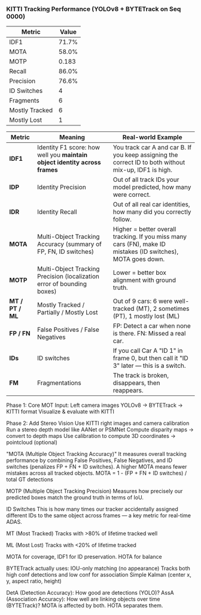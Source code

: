 ### KITTI Tracking Performance (YOLOv8 + BYTETrack on Seq 0000)

| Metric | Value |
|--------|-------|
| IDF1   | 71.7% |
| MOTA   | 58.0% |
| MOTP   | 0.183 |
| Recall | 86.0% |
| Precision | 76.6% |
| ID Switches | 4 |
| Fragments | 6 |
| Mostly Tracked | 6 |
| Mostly Lost | 1 |



| Metric           | Meaning                                                                    | Real-world Example                                                                                            |
| ---------------- | -------------------------------------------------------------------------- | ------------------------------------------------------------------------------------------------------------- |
| **IDF1**         | Identity F1 score: how well you **maintain object identity across frames** | You track car A and car B. If you keep assigning the correct ID to both without mix-up, IDF1 is high.         |
| **IDP**          | Identity Precision                                                         | Out of all track IDs your model predicted, how many were correct.                                             |
| **IDR**          | Identity Recall                                                            | Out of all real car identities, how many did you correctly follow.                                            |
| **MOTA**         | Multi-Object Tracking Accuracy (summary of FP, FN, ID switches)            | Higher = better overall tracking. If you miss many cars (FN), make ID mistakes (ID switches), MOTA goes down. |
| **MOTP**         | Multi-Object Tracking Precision (localization error of bounding boxes)     | Lower = better box alignment with ground truth.                                                               |
| **MT / PT / ML** | Mostly Tracked / Partially / Mostly Lost                                   | Out of 9 cars: 6 were well-tracked (MT), 2 sometimes (PT), 1 mostly lost (ML)                                 |
| **FP / FN**      | False Positives / False Negatives                                          | FP: Detect a car when none is there. FN: Missed a real car.                                                   |
| **IDs**          | ID switches                                                                | If you call Car A "ID 1" in frame 0, but then call it "ID 3" later — this is a switch.                        |
| **FM**           | Fragmentations                                                             | The track is broken, disappears, then reappears.                                                              |






Phase 1: Core MOT 
Input: Left camera images
YOLOv8 → BYTETrack → KITTI format
Visualize & evaluate with KITTI

Phase 2: Add Stereo Vision
Use KITTI right images and camera calibration
Run a stereo depth model like AANet or PSMNet
Compute disparity maps → convert to depth maps
Use calibration to compute 3D coordinates → pointcloud (optional)


"MOTA (Multiple Object Tracking Accuracy)"
It measures overall tracking performance by combining False Positives, False Negatives, and ID switches (penalizes FP + FN + ID switches).
A higher MOTA means fewer mistakes across all tracked objects.
MOTA = 1 - (FP + FN + ID switches) / total GT detections


MOTP (Multiple Object Tracking Precision)
Measures how precisely our predicted boxes match the ground truth in terms of IoU.


ID Switches
This is how many times our tracker accidentally assigned different IDs to the same object across frames — a key metric for real-time ADAS.

MT (Most Tracked)
Tracks with >80% of lifetime tracked well

ML (Most Lost)
Tracks with <20% of lifetime tracked

MOTA for coverage, IDF1 for ID preservation. HOTA for balance

BYTETrack actually uses:
IOU-only matching (no appearance)
Tracks both high conf detections and low conf for association
Simple Kalman (center x, y, aspect ratio, height)


DetA (Detection Accuracy): How good are detections (YOLO)?
AssA (Association Accuracy): How well are linking objects over time (BYTETrack)?
MOTA is affected by both. HOTA separates them.
